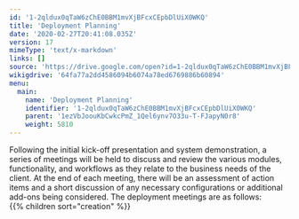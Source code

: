 ```yaml
---
id: '1-2qldux0qTaW6zChE0BBM1mvXjBFcxCEpbDlUiX0WKQ'
title: 'Deployment Planning'
date: '2020-02-27T20:41:08.035Z'
version: 17
mimeType: 'text/x-markdown'
links: []
source: 'https://drive.google.com/open?id=1-2qldux0qTaW6zChE0BBM1mvXjBFcxCEpbDlUiX0WKQ'
wikigdrive: '64fa77a2dd4586094b6074a78ed6769886b60894'
menu:
  main:
    name: 'Deployment Planning'
    identifier: '1-2qldux0qTaW6zChE0BBM1mvXjBFcxCEpbDlUiX0WKQ'
    parent: '1ezVbJoouKbCwkcPmZ_1Qel6ynv7O33u-T-FJapyN0r8'
    weight: 5810
---
```

Following the initial kick-off presentation and system demonstration, a series of meetings will be held to discuss and review the various modules, functionality, and workflows as they relate to the business needs of the client. At the end of each meeting, there will be an assessment of action items and a short discussion of any necessary configurations or additional add-ons being considered. The deployment meetings are as follows:  
{{% children sort="creation" %}}
